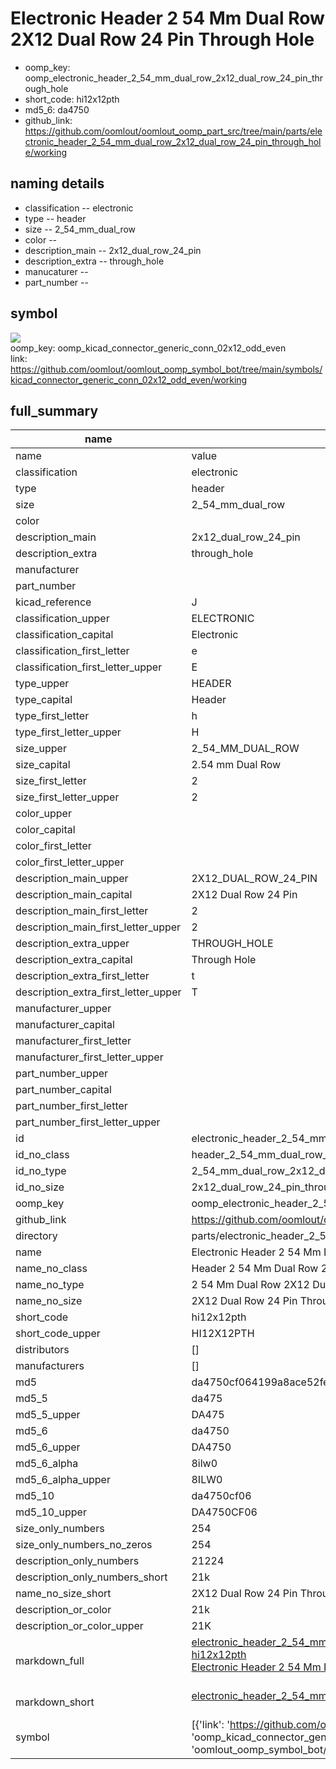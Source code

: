 # Electronic Header 2 54 Mm Dual Row 2X12 Dual Row 24 Pin Through Hole

  
* oomp_key: oomp_electronic_header_2_54_mm_dual_row_2x12_dual_row_24_pin_through_hole 
* short_code: hi12x12pth
* md5_6: da4750  
* github_link: https://github.com/oomlout/oomlout_oomp_part_src/tree/main/parts/electronic_header_2_54_mm_dual_row_2x12_dual_row_24_pin_through_hole/working  
## naming details
* classification -- electronic
* type -- header
* size -- 2_54_mm_dual_row
* color -- 
* description_main -- 2x12_dual_row_24_pin
* description_extra -- through_hole
* manucaturer -- 
* part_number -- 



## symbol

![](symbol/{index}/working/working_600.png)  
oomp_key: oomp_kicad_connector_generic_conn_02x12_odd_even  
link: https://github.com/oomlout/oomlout_oomp_symbol_bot/tree/main/symbols/kicad_connector_generic_conn_02x12_odd_even/working  


## full_summary
| name | value | 
| --- | --- | 
| name | value | 
| classification | electronic | 
| type | header | 
| size | 2_54_mm_dual_row | 
| color |  | 
| description_main | 2x12_dual_row_24_pin | 
| description_extra | through_hole | 
| manufacturer |  | 
| part_number |  | 
| kicad_reference | J | 
| classification_upper | ELECTRONIC | 
| classification_capital | Electronic | 
| classification_first_letter | e | 
| classification_first_letter_upper | E | 
| type_upper | HEADER | 
| type_capital | Header | 
| type_first_letter | h | 
| type_first_letter_upper | H | 
| size_upper | 2_54_MM_DUAL_ROW | 
| size_capital | 2.54 mm Dual Row | 
| size_first_letter | 2 | 
| size_first_letter_upper | 2 | 
| color_upper |  | 
| color_capital |  | 
| color_first_letter |  | 
| color_first_letter_upper |  | 
| description_main_upper | 2X12_DUAL_ROW_24_PIN | 
| description_main_capital | 2X12 Dual Row 24 Pin | 
| description_main_first_letter | 2 | 
| description_main_first_letter_upper | 2 | 
| description_extra_upper | THROUGH_HOLE | 
| description_extra_capital | Through Hole | 
| description_extra_first_letter | t | 
| description_extra_first_letter_upper | T | 
| manufacturer_upper |  | 
| manufacturer_capital |  | 
| manufacturer_first_letter |  | 
| manufacturer_first_letter_upper |  | 
| part_number_upper |  | 
| part_number_capital |  | 
| part_number_first_letter |  | 
| part_number_first_letter_upper |  | 
| id | electronic_header_2_54_mm_dual_row_2x12_dual_row_24_pin_through_hole | 
| id_no_class | header_2_54_mm_dual_row_2x12_dual_row_24_pin_through_hole | 
| id_no_type | 2_54_mm_dual_row_2x12_dual_row_24_pin_through_hole | 
| id_no_size | 2x12_dual_row_24_pin_through_hole | 
| oomp_key | oomp_electronic_header_2_54_mm_dual_row_2x12_dual_row_24_pin_through_hole | 
| github_link | https://github.com/oomlout/oomlout_oomp_part_src/tree/main/parts/electronic_header_2_54_mm_dual_row_2x12_dual_row_24_pin_through_hole/working | 
| directory | parts/electronic_header_2_54_mm_dual_row_2x12_dual_row_24_pin_through_hole | 
| name | Electronic Header 2 54 Mm Dual Row 2X12 Dual Row 24 Pin Through Hole | 
| name_no_class | Header 2 54 Mm Dual Row 2X12 Dual Row 24 Pin Through Hole | 
| name_no_type | 2 54 Mm Dual Row 2X12 Dual Row 24 Pin Through Hole | 
| name_no_size | 2X12 Dual Row 24 Pin Through Hole | 
| short_code | hi12x12pth | 
| short_code_upper | HI12X12PTH | 
| distributors | [] | 
| manufacturers | [] | 
| md5 | da4750cf064199a8ace52fe7b6de165f | 
| md5_5 | da475 | 
| md5_5_upper | DA475 | 
| md5_6 | da4750 | 
| md5_6_upper | DA4750 | 
| md5_6_alpha | 8ilw0 | 
| md5_6_alpha_upper | 8ILW0 | 
| md5_10 | da4750cf06 | 
| md5_10_upper | DA4750CF06 | 
| size_only_numbers | 254 | 
| size_only_numbers_no_zeros | 254 | 
| description_only_numbers | 21224 | 
| description_only_numbers_short | 21k | 
| name_no_size_short | 2X12 Dual Row 24 Pin Through Hole | 
| description_or_color | 21k | 
| description_or_color_upper | 21K | 
| markdown_full | [electronic_header_2_54_mm_dual_row_2x12_dual_row_24_pin_through_hole](https://github.com/oomlout/oomlout_oomp_part_src/tree/main/parts/electronic_header_2_54_mm_dual_row_2x12_dual_row_24_pin_through_hole/working)<br>[hi12x12pth](https://github.com/oomlout/oomlout_oomp_part_src/tree/main/parts/electronic_header_2_54_mm_dual_row_2x12_dual_row_24_pin_through_hole/working)<br>[Electronic Header 2 54 Mm Dual Row 2X12 Dual Row 24 Pin Through Hole](https://github.com/oomlout/oomlout_oomp_part_src/tree/main/parts/electronic_header_2_54_mm_dual_row_2x12_dual_row_24_pin_through_hole/working)<br><br> | 
| markdown_short | [electronic_header_2_54_mm_dual_row_2x12_dual_row_24_pin_through_hole](https://github.com/oomlout/oomlout_oomp_part_src/tree/main/parts/electronic_header_2_54_mm_dual_row_2x12_dual_row_24_pin_through_hole/working)<br><br> | 
| symbol | [{'link': 'https://github.com/oomlout/oomlout_oomp_symbol_bot/tree/main/symbols/kicad_connector_generic_conn_02x12_odd_even', 'oomp_key': 'oomp_kicad_connector_generic_conn_02x12_odd_even', 'directory': 'oomlout_oomp_symbol_bot/symbols/kicad_connector_generic_conn_02x12_odd_even//working/working.kicad_sym', 'index': 0}] | 

